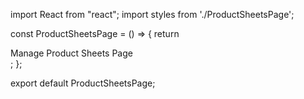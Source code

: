 import React from "react";
import styles from './ProductSheetsPage';

const ProductSheetsPage = () => {
  return <div>Manage Product Sheets Page</div>;
};

export default ProductSheetsPage;
